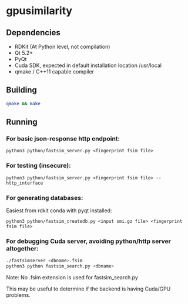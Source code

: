 # gpusimilarity

## Dependencies
* RDKit (At Python level, not compilation)
* Qt 5.2+
* PyQt
* Cuda SDK, expected in default installation location /usr/local
* qmake / C++11 capable compiler

## Building
```bash
qmake && make
```

## Running
### For basic json-response http endpoint:
`python3 python/fastsim_server.py <fingerprint fsim file>`

### For testing (insecure):
`python3 python/fastsim_server.py <fingerprint fsim file> --http_interface`

### For generating databases:
Easiest from rdkit conda with pyqt installed:

```python3 python/fastsim_createdb.py <input smi.gz file> <fingerprint fsim file>```

### For debugging Cuda server, avoiding python/http server altogether:
```bash
./fastsimserver <dbname>.fsim
python3 python fastsim_search.py <dbname>
```
Note:  No .fsim extension is used for fastsim_search.py

This may be useful to determine if the backend is having Cuda/GPU problems.
